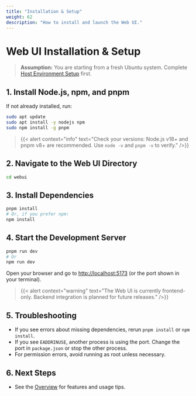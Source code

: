 ```yaml
---
title: "Installation & Setup"
weight: 62
description: "How to install and launch the Web UI."
---
```


# Web UI Installation & Setup

> **Assumption:** You are starting from a fresh Ubuntu system. Complete [Host Environment Setup](../02-setup/environment.md) first.

## 1. Install Node.js, npm, and pnpm
If not already installed, run:
```bash
sudo apt update
sudo apt install -y nodejs npm
sudo npm install -g pnpm
```

> {{< alert context="info" text="Check your versions: Node.js v18+ and pnpm v8+ are recommended. Use `node -v` and `pnpm -v` to verify." />}}

## 2. Navigate to the Web UI Directory
```bash
cd webui
```

## 3. Install Dependencies
```bash
pnpm install
# Or, if you prefer npm:
npm install
```

## 4. Start the Development Server
```bash
pnpm run dev
# Or
npm run dev
```

Open your browser and go to [http://localhost:5173](http://localhost:5173) (or the port shown in your terminal).

> {{< alert context="warning" text="The Web UI is currently frontend-only. Backend integration is planned for future releases." />}}

## 5. Troubleshooting
- If you see errors about missing dependencies, rerun `pnpm install` or `npm install`.
- If you see `EADDRINUSE`, another process is using the port. Change the port in `package.json` or stop the other process.
- For permission errors, avoid running as root unless necessary.

## 6. Next Steps
- See the [Overview](./overview.md) for features and usage tips. 